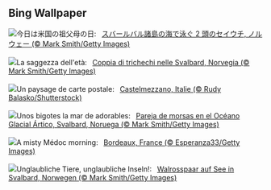 ## Bing Wallpaper
![](https://www.bing.com/th?id=OHR.WalrusSvalbard_JA-JP8892338730_UHD.jpg&w=1000)今日は米国の祖父母の日:&nbsp;&ensp;[スバールバル諸島の海で泳ぐ 2 頭のセイウチ, ノルウェー (© Mark Smith/Getty Images)](https://www.bing.com/th?id=OHR.WalrusSvalbard_JA-JP8892338730_UHD.jpg)
<br><br/>
![](https://www.bing.com/th?id=OHR.WalrusSvalbard_IT-IT3284663825_UHD.jpg&w=1000)La saggezza dell'età:&nbsp;&ensp;[Coppia di trichechi nelle Svalbard, Norvegia (© Mark Smith/Getty Images)](https://www.bing.com/th?id=OHR.WalrusSvalbard_IT-IT3284663825_UHD.jpg)
<br><br/>
![](https://www.bing.com/th?id=OHR.CastelmazzanoSunrise_FR-FR5171690976_UHD.jpg&w=1000)Un paysage de carte postale:&nbsp;&ensp;[Castelmezzano, Italie (© Rudy Balasko/Shutterstock)](https://www.bing.com/th?id=OHR.CastelmazzanoSunrise_FR-FR5171690976_UHD.jpg)
<br><br/>
![](https://www.bing.com/th?id=OHR.WalrusSvalbard_ES-ES7420549958_UHD.jpg&w=1000)Unos bigotes la mar de adorables:&nbsp;&ensp;[Pareja de morsas en el Océano Glacial Ártico, Svalbard, Noruega (© Mark Smith/Getty Images)](https://www.bing.com/th?id=OHR.WalrusSvalbard_ES-ES7420549958_UHD.jpg)
<br><br/>
![](https://www.bing.com/th?id=OHR.MarathonMedoc_EN-GB3127993394_UHD.jpg&w=1000)A misty Médoc morning:&nbsp;&ensp;[Bordeaux, France (© Esperanza33/Getty Images)](https://www.bing.com/th?id=OHR.MarathonMedoc_EN-GB3127993394_UHD.jpg)
<br><br/>
![](https://www.bing.com/th?id=OHR.WalrusSvalbard_DE-DE0040950274_UHD.jpg&w=1000)Unglaubliche Tiere, unglaubliche Inseln!:&nbsp;&ensp;[Walrosspaar auf See in Svalbard, Norwegen (© Mark Smith/Getty Images)](https://www.bing.com/th?id=OHR.WalrusSvalbard_DE-DE0040950274_UHD.jpg)
<br><br/>
